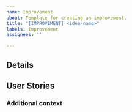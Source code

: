 ```yaml
---
name: Improvement
about: Template for creating an improvement.
title: "[IMPROVEMENT] <idea-name>"
labels: improvement
assignees: ''

---
```


<!-- Short summary of improvement -->

## Details
<!-- A clear and concise bullet point description of what the improvement is. -->

## User Stories
<!-- One or more user stories for the feature suggested. -->

### Additional context
<!-- Add any other context about the problem here. -->
